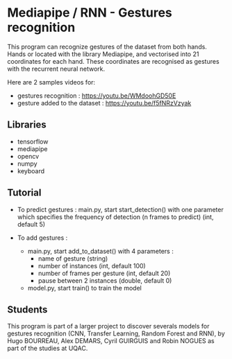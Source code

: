 # Mediapipe / RNN - Gestures recognition
This program can recognize gestures of the dataset from both hands. Hands or located with the library Mediapipe, and vectorised into 21 coordinates for each hand. These coordinates are recognised as gestures with the recurrent neural network.

Here are 2 samples videos for:
- gestures recognition : https://youtu.be/WMdoohGD50E
- gesture added to the dataset : https://youtu.be/f5fNRzVzyak

## Libraries
- tensorflow
- mediapipe
- opencv
- numpy
- keyboard

## Tutorial
- To predict gestures :
main.py, start start_detection() with one parameter which specifies the frequency of detection (n frames to predict) (int, default 5)

- To add gestures :
    - main.py, start add_to_dataset() with 4 parameters :
	    - name of gesture (string)
	    - number of instances (int, default 100) 
	    - number of frames per gesture (int, default 20)
	    - pause between 2 instances (double, default 0)
    - model.py, start train() to train the model

## Students
This program is part of a larger project to discover severals models for gestures recognition (CNN, Transfer Learning, Random Forest and RNN), by Hugo BOURREAU, Alex DEMARS, Cyril GUIRGUIS and Robin NOGUES as part of the studies at UQAC.




